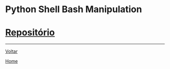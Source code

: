 # Python Shell Bash Manipulation

# [Repositório](https://github.com/LPAE/lpae.github.io/tree/master/estudos/python/shell_bash_manipulation)

---
[Voltar](./../)

[Home](https://lpae.github.io/)
